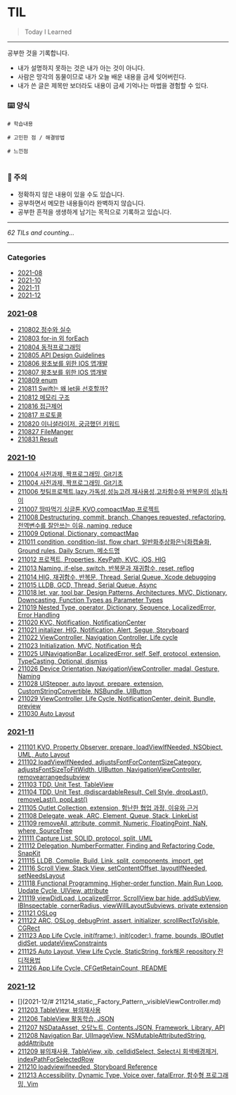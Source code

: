 # TIL
> Today I Learned


---

공부한 것을 기록합니다.
- 내가 설명하지 못하는 것은 내가 아는 것이 아니다.
- 사람은 망각의 동물이므로 내가 오늘 배운 내용을 금세 잊어버린다.
- 내가 쓴 글은 제목만 보더라도 내용이 금세 기억나는 마법을 경험할 수 있다.

### ⌨️ 양식
```
# 학습내용

# 고민한 점 / 해결방법

# 느낀점
```

#

### 👀 주의
- 정확하지 않은 내용이 있을 수도 있습니다.
- 공부하면서 메모한 내용들이라 완벽하지 않습니다. 
- 공부한 흔적을 생생하게 남기는 목적으로 기록하고 있습니다. 

---


_62 TILs and counting..._

---

### Categories

- [2021-08](#2021-08)
- [2021-10](#2021-10)
- [2021-11](#2021-11)
- [2021-12](#2021-12)

### [2021-08](#2021-08)
- [210802 정수와 실수](2021-08/210802_정수와_실수.md)
- [210803 for-in 외 forEach](2021-08/210803_for-in_외_forEach.md)
- [210804 동적프로그래밍](2021-08/210804_동적프로그래밍.md)
- [210805 API Design Guidelines](2021-08/210805_API_Design_Guidelines.md)
- [210806 왕초보를 위한 IOS 앱개발](2021-08/210806_왕초보를_위한_IOS_앱개발.md)
- [210807 왕초보를 위한 IOS 앱개발](2021-08/210807_왕초보를_위한_IOS_앱개발.md)
- [210809 enum](2021-08/210809_enum.md)
- [210811 Swift는 왜 let을 선호할까?](2021-08/210811_Swift는_왜_let을_선호할까?.md)
- [210812 메모리 구조](2021-08/210812_메모리_구조.md)
- [210816 접근제어](2021-08/210816_접근제어.md)
- [210817 프로토콜](2021-08/210817_프로토콜.md)
- [210820 이니셜라이저, 궁금했던 키워드](2021-08/210820_이니셜라이저,_궁금했던_키워드.md)
- [210827 FileManger](2021-08/210827_FileManger.md)
- [210831 Result](2021-08/210831_Result.md)

### [2021-10](#2021-10)
- [211004 사전과제, 짝프로그래밍, Git기초](2021-10/211004_사전과제:짝프로그래밍:Git기초.md)
- [211004 사전과제, 짝프로그래밍, Git기초](2021-10/211005_Git,첫_팀프로젝트_시작.md)
- [211006 첫팀프로젝트,lazy,가독성,성능고려,재사용성,고차함수와 반복문의 성능차이](2021-10/211006_첫팀프로젝트,lazy,가독성,성능고려,재사용성,고차함수와_반복문의_성능차이.md)
- [211007 땅따먹기,싱글톤,KVO,compactMap,프로젝트](2021-10/211007_땅따먹기,싱글톤,KVO,compactMap,프로젝트.md)
- [211008 Destructuring, commit, branch, Changes requested, refactoring, 전역변수를 잘안쓰는 이유, naming, reduce](2021-10/211008_Destructuring,_commit,_branch,_Changes_requested,_refactoring,_전역변수를_잘안쓰는_이유,_naming,_reduce.md)
- [211009 Optional, Dictionary, compactMap](2021-10/211009_Optional,_Dictionary,_compactMap.md)
- [211011 condition, condition-list, flow chart, 일반화추상화은닉화캡슐화, Ground rules, Daily Scrum, 메소드명](2021-10/211011_condition,_condition-list,_flow_chart,_일반화추상화은닉화캡슐화,_Ground_rules,_Daily_Scrum,_메소드명.md)
- [211012 프로젝트, Properties, KeyPath, KVC, iOS, HIG](2021-10/211012_프로젝트,_Properties,_KeyPath,_KVC,_iOS,_HIG.md)
- [211013 Naming, if-else, switch, 반복문과 재귀함수, reset, reflog](2021-10/211013_Naming,_if-else,_switch,_반복문과_재귀함수,_reset,_reflog.md)
- [211014 HIG, 재귀함수, 반복문, Thread, Serial Queue, Xcode debugging](2021-10/211014_HIG,_재귀함수,_반복문,_Thread,_Serial_Queue,_Xcode_debugging.md)
- [211015 LLDB, GCD, Thread, Serial Queue, Async](2021-10/211015_LLDB,_GCD,_Thread,_Serial_Queue,_Async.md)
- [211018 let, var, tool bar, Design Patterns, Architectures, MVC, Dictionary, Downcasting, Function Types as Parameter Types](2021-10/211018_let,_var,_tool_bar,_Design_Patterns,_Architectures,_MVC,_Dictionary,_Downcasting,_Function_Types_as_Parameter_Types.md)
- [211019 Nested Type, operator, Dictionary, Sequence, LocalizedError, Error Handling](2021-10/211019_Nested_Type,_operator,_Dictionary,_Sequence,_LocalizedError,_Error_Handling.md)
- [211020 KVC, Notification, NotificationCenter](2021-10/211020_KVC,_Notification,_NotificationCenter.md)
- [211021 initalizer, HIG, Notification, Alert, Segue, Storyboard](2021-10/211021_initalizer,_HIG,_Notification,_Alert,_Segue,_Storyboard.md)
- [211022 ViewController, Navigation Controller, Life cycle](2021-10/211022_ViewController,_Navigation_Controller,_Life_cycle.md)
- [211023 Initialization, MVC, Notification 복습](2021-10/211023_Initialization,_MVC,_Notification_복습.md)
- [211025 UINavigationBar, LocalizedError, self, Self, protocol, extension, TypeCasting, Optional, dismiss](2021-10/211025_UINavigationBar,_LocalizedError,_self,_Self,_protocol,_extension,_TypeCasting,_Optional,_dismiss.md)
- [211026 Device Orientation, NavigationViewController, madal, Gesture, Naming](2021-10/211026_Device_Orientation,_NavigationViewController,_madal,_Gesture,_Naming.md)
- [211028 UIStepper, auto layout, prepare, extension, CustomStringConvertible, NSBundle, UIButton](2021-10/211028_UIStepper,_auto_layout,_prepare,_extension,_CustomStringConvertible,_NSBundle,_UIButton.md)
- [211029 ViewController, Life Cycle, NotificationCenter, deinit, Bundle, preview](2021-10/211029_ViewController,_Life_Cycle,_NotificationCenter,_deinit,_Bundle,_preview.md)
- [211030 Auto Layout](2021-10/211030_Auto_Layout.md)

### [2021-11](#2021-11)
- [211101 KVO, Property Observer, prepare, loadViewIfNeeded, NSObject, UML, Auto Layout](2021-11/211101_KVO,_Property_Observer,_prepare,_loadViewIfNeeded,_NSObject,_UML,_Auto_Layout.md)
- [211102 loadViewIfNeeded, adjustsFontForContentSizeCategory, adjustsFontSizeToFitWidth, UIButton, NavigationViewController, removearrangedsubview](2021-11/211102_loadViewIfNeeded,_adjustsFontForContentSizeCategory,_adjustsFontSizeToFitWidth,_UIButton,_NavigationViewController,_removearrangedsubview.md)
- [211103 TDD, Unit Test, TableView](2021-11/211103_TDD,_Unit_Test,_TableView.md)
- [211104 TDD, Unit Test, @discardableResult, Cell Style, dropLast(), removeLast(), popLast()](2021-11/211104_TDD,_Unit_Test,_@discardableResult,_Cell_Style,_dropLast(),_removeLast(),_popLast().md)
- [211105 Outlet Collection, extension, 험난한 협업 과정, 이유와 근거](2021-11/211105_Outlet_Collection,_extension,_험난한_협업_과정,_이유와_근거.md)
- [211108 Delegate, weak, ARC, Element, Queue, Stack, LinkeList](2021-11/211108_Delegate,_weak,_ARC,_Element,_Queue,_Stack,_LinkeList.md)
- [211109 removeAll, attribute, commit, Numeric, FloatingPoint, NaN, where, SourceTree](2021-11/211109_removeAll,_attribute,_commit,_Numeric,_FloatingPoint,_NaN,_where,_SourceTree.md)
- [211111 Capture List, SOLID, protocol, split, UML](2021-11/211111_Capture_List,_SOLID,_protocol,_split,_UML.md)
- [211112 Delegation, NumberFormatter, Finding and Refactoring Code, SnapKit](2021-11/211112_Delegation,_NumberFormatter,_Finding_and_Refactoring_Code,_SnapKit.md)
- [211115 LLDB, Complie, Build, Link, split, components, import, get](2021-11/211115_LLDB,_Complie,_Build,_Link,_split,_components,_import,_get.md)
- [211116 Scroll View, Stack View, setContentOffset, layoutIfNeeded, setNeedsLayout](2021-11/211116_Scroll_View,_Stack_View,_setContentOffset,_layoutIfNeeded,_setNeedsLayout.md)
- [211118 Functional Programming, Higher-order function, Main Run Loop, Update Cycle, UIView, attribute](2021-11/211118_Functional_Programming,_Higher-order_function,_Main_Run_Loop,_Update_Cycle,_UIView,_attribute.md)
- [211119 viewDidLoad, LocalizedError, ScrollView bar hide, addSubView, IBInspectable, cornerRadius, viewWillLayoutSubviews, private extension](2021-11/211119_viewDidLoad,_LocalizedError,_ScrollView_bar_hide,_addSubView,_IBInspectable,_cornerRadius,_viewWillLayoutSubviews,_private_extension.md)
- [211121 OSLog](2021-11/211121_OSLog.md)
- [211122 ARC, OSLog, debugPrint, assert, initializer, scrollRectToVisible, CGRect](2021-11/211122_ARC,_OSLog,_debugPrint,_assert,_initializer,_scrollRectToVisible,_CGRect.md)
- [211123 App Life Cycle, init(frame:), init(coder:), frame, bounds, IBOutlet didSet, updateViewConstraints](2021-11/211123_App_Life_Cycle,_init(frame:),_init(coder:),_frame,_bounds,_IBOutlet_didSet,_updateViewConstraints.md)
- [211125 Auto Layout, View Life Cycle, StaticString, fork해온 repository 잔디적용법](2021-11/211125_Auto_Layout,_View_Life_Cycle,_StaticString,_fork해온_repository_잔디적용법.md)
- [211126 App Life Cycle, CFGetRetainCount, README](2021-11/211126_App_Life_Cycle,_CFGetRetainCount,_README.md)

### [2021-12](#2021-12)
- [](2021-12/# 211214_static,_Factory_Pattern,_visibleViewController.md)
- [211203 TableView, 뷰의재사용](2021-12/211203_TableView,_뷰의재사용.md)
- [211206 TableView 활동학습, JSON](2021-12/211206_TableView_활동학습,_JSON,_API.md)
- [211207 NSDataAsset, 오답노트, Contents.JSON, Framework, Library, API](2021-12/211207_NSDataAsset,_오답노트,_Contents.JSON,_Framework,_Library,_API.md)
- [211208 Navigation Bar, UIImageView, NSMutableAttributedString, addAttribute](2021-12/211208_Navigation_Bar,_UIImageView,_NSMutableAttributedString,_addAttribute.md)
- [211209 뷰의재사용, TableView, xib, celldidSelect, Select시 회색배경제거, indexPathForSelectedRow](2021-12/211209_뷰의재사용,_TableView,_xib,_celldidSelect,_Select시_회색배경제거,_indexPathForSelectedRow.md)
- [211210 loadviewifneeded, Storyboard Reference](2021-12/211210_loadviewifneeded,_Storyboard_Reference.md)
- [211213 Accessibility, Dynamic Type, Voice over, fatalError, 함수형 프로그래밍, Vim](2021-12/211213_Accessibility,_Dynamic_Type,_Voice_over,_fatalError,_함수형_프로그래밍,_Vim.md)

[1]: https://github.com/marketplace/actions/til-auto-format-readme

